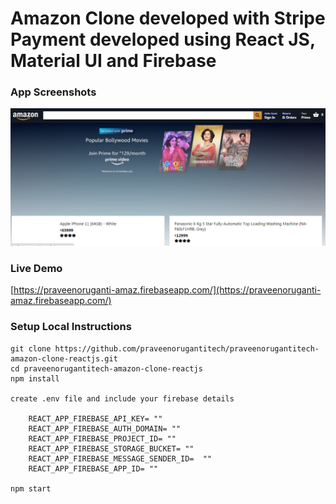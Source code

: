 # Amazon Clone developed with Stripe Payment developed using React JS, Material UI and Firebase


### App Screenshots

![screenshot of the app](https://raw.githubusercontent.com/praveenorugantitech/praveenorugantitech-amazon-clone-reactjs/master/src/images/screenshot.PNG)


### Live Demo

[https://praveenoruganti-amaz.firebaseapp.com/](https://praveenoruganti-amaz.firebaseapp.com/)


### Setup Local Instructions

```
git clone https://github.com/praveenorugantitech/praveenorugantitech-amazon-clone-reactjs.git
cd praveenorugantitech-amazon-clone-reactjs
npm install

create .env file and include your firebase details

	REACT_APP_FIREBASE_API_KEY= ""
	REACT_APP_FIREBASE_AUTH_DOMAIN= ""
	REACT_APP_FIREBASE_PROJECT_ID= ""
	REACT_APP_FIREBASE_STORAGE_BUCKET= ""
	REACT_APP_FIREBASE_MESSAGE_SENDER_ID=  ""
	REACT_APP_FIREBASE_APP_ID= ""

npm start

```




